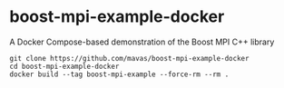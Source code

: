# boost-mpi-example-docker
A Docker Compose-based demonstration of the Boost MPI C++ library

```
git clone https://github.com/mavas/boost-mpi-example-docker
cd boost-mpi-example-docker
docker build --tag boost-mpi-example --force-rm --rm .
```
